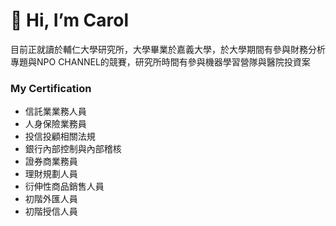 # 👋 Hi, I’m Carol
目前正就讀於輔仁大學研究所，大學畢業於嘉義大學，於大學期間有參與財務分析專題與NPO CHANNEL的競賽，研究所時間有參與機器學習營隊與醫院投資案

### My Certification 
* 信託業業務人員
* 人身保險業務員
* 投信投顧相關法規
* 銀行內部控制與內部稽核
* 證券商業務員
* 理財規劃人員
* 衍伸性商品銷售人員
* 初階外匯人員
* 初階授信人員

<!---
carolkao2258/carolkao2258 is a ✨ special ✨ repository because its `README.md` (this file) appears on your GitHub profile.
You can click the Preview link to take a look at your changes.
--->
